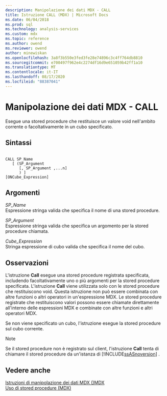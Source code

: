 ```yaml
---
description: Manipolazione dei dati MDX - CALL
title: Istruzione CALL (MDX) | Microsoft Docs
ms.date: 06/04/2018
ms.prod: sql
ms.technology: analysis-services
ms.custom: mdx
ms.topic: reference
ms.author: owend
ms.reviewer: owend
author: minewiskan
ms.openlocfilehash: 3a8f3b550e3fed3fe28e74896c3c4ff764db8810
ms.sourcegitcommit: e700497f962e4c2274df16d9e651059b42ff1a10
ms.translationtype: MT
ms.contentlocale: it-IT
ms.lasthandoff: 08/17/2020
ms.locfileid: "88387041"
---
```

# <a name="mdx-data-manipulation---call"></a>Manipolazione dei dati MDX - CALL


  Esegue una stored procedure che restituisce un valore void nell'ambito corrente o facoltativamente in un cubo specificato.  
  
## <a name="syntax"></a>Sintassi  
  
```  
  
CALL SP_Name   
   [ (SP_Argument   
      [, SP_Argument ,...n]  
      ) ]   
[ONCube_Expression]  
```  
  
## <a name="arguments"></a>Argomenti  
 *SP_Name*  
 Espressione stringa valida che specifica il nome di una stored procedure.  
  
 *SP_Argument*  
 Espressione stringa valida che specifica un argomento per la stored procedure chiamata.  
  
 *Cube_Expression*  
 Stringa espressione di cubo valida che specifica il nome del cubo.  
  
## <a name="remarks"></a>Osservazioni  
 L'istruzione **Call** esegue una stored procedure registrata specificata, includendo facoltativamente uno o più argomenti per la stored procedure specificata. L'istruzione **Call** viene utilizzata solo con le stored procedure che restituiscono void. Questa istruzione non può essere combinata con altre funzioni o altri operatori in un'espressione MDX. Le stored procedure registrate che restituiscono valori possono essere chiamate direttamente all'interno delle espressioni MDX e combinate con altre funzioni e altri operatori MDX.  
  
 Se non viene specificato un cubo, l'istruzione esegue la stored procedure sul cubo corrente.  
  
> [!NOTE]  
>  Se il stored procedure non è registrato sul client, l'istruzione **Call** tenta di chiamare il stored procedure da un'istanza di [!INCLUDE[ssASnoversion](../includes/ssasnoversion-md.md)] .  
  
## <a name="see-also"></a>Vedere anche  
 [Istruzioni di manipolazione dei dati MDX &#40;&#41;MDX ](../mdx/mdx-data-manipulation-statements-mdx.md)   
 [Uso di stored procedure &#40;MDX&#41;](../mdx/using-stored-procedures-mdx.md)  
  
  
